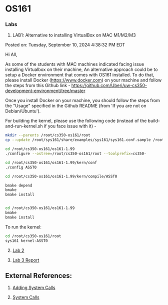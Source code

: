 # OS161

### Labs

1. LAB1: Alternative to installing VirtualBox on MAC M1/M2/M3

Posted on: Tuesday, September 10, 2024 4:38:32 PM EDT

Hi All,

As some of the students with MAC machines indicated facing issue installing Virtualbox on their machine, An alternative approach could be to setup a Docker environment that comes with OS161 installed. To do that, please install Docker (https://www.docker.com) on your machine and follow the steps from this Github link - https://github.com/Uberi/uw-cs350-development-environment/tree/master

Once you install Docker on your machine, you should follow the steps from the "Usage" specified in the Github README (from 'If you are not on Debian/Ubuntu'). 

For building the kernel, please use the following code (instead of the build-and-run-kernel.sh if you face issue with it) -

```bash
mkdir --parents /root/cs350-os161/root
cp --update /root/sys161/share/examples/sys161/sys161.conf.sample /root/cs350-os161/root/sys161.conf

cd /root/cs350-os161/os161-1.99
./configure --ostree=/root/cs350-os161/root --toolprefix=cs350-

cd /root/cs350-os161/os161-1.99/kern/conf
./config ASST0

cd /root/cs350-os161/os161-1.99/kern/compile/ASST0

bmake depend
bmake
bmake install


cd /root/cs350-os161/os161-1.99
bmake
bmake install

```

To run the kernel:

```bash
cd /root/cs350-os161/root
sys161 kernel-ASST0
```


2. [Lab 2](./Labs/lab2.md)

3. [Lab 3 Report](./Labs/Lab3/Lab3_Report.md)



## External References:

1. [Adding System Calls](https://cs.fit.edu/~eribeiro/teaching/cse4001/addsystemcalls.pdf)

2. [System Calls](https://ops-class.org/asst/2/)

